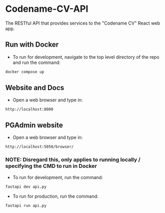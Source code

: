 # Codename-CV-API
The RESTful API that provides services to the "Codename CV" React web app.

## Run with Docker
- To run for development, navigate to the top level directory of the repo and run the command:
```bash
docker compose up
```

## Website and Docs
- Open a web browser and type in:
```
http://localhost:8000
```

## PGAdmin website
- Open a web browser and type in:
```
http://localhost:5050/browser/
```

### NOTE: Disregard this, only applies to running locally / specifying the CMD to run in Docker
 - To run for development, run the command:
 ```bash
 fastapi dev api.py
 ```

- To run for production, run the command:
```bash
fastapi run api.py
```
